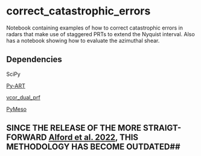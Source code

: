 # correct_catastrophic_errors
Notebook containing examples of how to correct catastrophic errors in radars that make use of staggered PRTs to extend the Nyquist interval.
Also has a notebook showing how to evaluate the azimuthal shear.

## Dependencies

SciPy

[Py-ART](https://github.com/ARM-DOE/pyart)

[vcor_dual_prf](https://github.com/meteocat/vcor_dual_prf)

[PyMeso](https://github.com/jordanbrook/PyMeso)

## SINCE THE RELEASE OF THE MORE STRAIGT-FORWARD [Alford et al. 2022](https://github.com/aaddisonalford/processorCorrect), THIS METHODOLOGY HAS BECOME OUTDATED##
